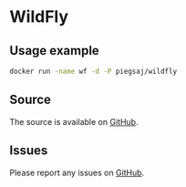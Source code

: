WildFly
=======

Usage example
-------------

```sh
docker run -name wf -d -P piegsaj/wildfly
```

Source
------

The source is available on [GitHub](https://github.com/JensPiegsa/WildFly/).

Issues
------

Please report any issues on [GitHub](https://github.com/JensPiegsa/WildFly/issues).
